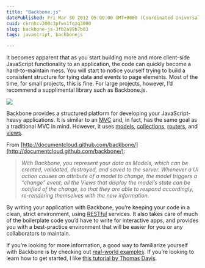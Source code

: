 ```yaml
---
title: "Backbone.js"
datePublished: Fri Mar 30 2012 05:00:00 GMT+0000 (Coordinated Universal Time)
cuid: ckrnhcv300c3pfws1fqzg3000
slug: backbone-js-3fb2a99b7b03
tags: javascript, backbonejs

---
```



It becomes apparent that as you start building more and more client-side JavaScript functionality to an application, the code can quickly become a hard-to-maintain mess. You will start to notice yourself trying to build a consistent structure for tying data and events to page elements. Most of the time, for small projects, this is fine. For large projects, however, I’d recommend a supplimental library such as Backbone.js.

![](https://cdn.hashnode.com/res/hashnode/image/upload/v1627410024001/15PNdoGLj.png)

Backbone provides a structured platform for developing your JavaScript-heavy applications. It is similar to an [MVC](http://en.wikipedia.org/wiki/Model%E2%80%93view%E2%80%93controller) and, in fact, has the same goal as a traditional MVC in mind. However, it uses [models](http://documentcloud.github.com/backbone/#Model), [collections](http://documentcloud.github.com/backbone/#Collection), [routers](http://documentcloud.github.com/backbone/#Router), and [views](http://documentcloud.github.com/backbone/#View).

From [http://documentcloud.github.com/backbone/](http://documentcloud.github.com/backbone/):
> *With Backbone, you represent your data as Models, which can be created, validated, destroyed, and saved to the server. Whenever a UI action causes an attribute of a model to change, the model triggers a “change” event; all the Views that display the model’s state can be notified of the change, so that they are able to respond accordingly, re-rendering themselves with the new information.*

By writing your application with Backbone, you’re keeping your code in a clean, strict environment, using [RESTful](http://en.wikipedia.org/wiki/Representational_state_transfer) services. It also takes care of much of the boilerplate code you’d have to write for interactive apps, and provides you with a best-practice environment that will be easier for you or any collaborators to maintain.

If you’re looking for more information, a good way to familiarize yourself with Backbone is by checking out [real-world examples](http://documentcloud.github.com/backbone/#examples). If you’re looking to learn how to get started, I like [this tutorial by Thomas Davis](http://thomasdavis.github.com/2011/02/01/backbone-introduction.html).